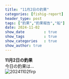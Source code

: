 ```yaml
---
title: "11月2日の釣果"
categories: [fishig-report]
header_type: post
tags: ["釣果","釣果報告","船"]
date: 2024-11-02
show_date         : true
show_tags         : true
show_categories   : true
show_author: true
---
```

**11月2日の釣果**
<br>
今日の釣果は…  
![20241102firp](https://dsm04pap002files.storage.live.com/y4mcRLjLBaQFPPhKeBoVMm_Cnp_fPG6bQqBIp8vG-mFtdLGhVHAH8mMiI57yiHlEv8H_-wRVV7fSRX0pIrOZYRlAlXfb8gbWh5U0U_gDPayEenC8CPGLn1XJQd_8L4Ba0OgLqhrnAnrP7-xhZcKyJSqR4CGmh9RMTRbO6diHyyZaBYSWUhpXx9D1SiA96Va5V_oBSJXgjMMJCjgSc_cZrnCsw?encodeFailures=1&width=958&height=718 "20241102の釣果")





